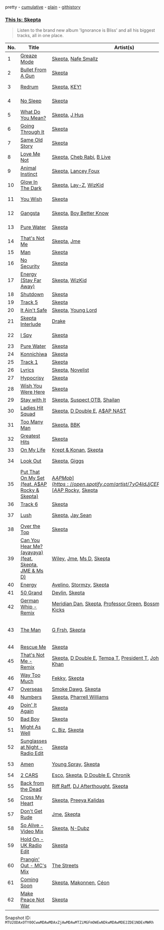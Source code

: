 pretty - [cumulative](/playlists/cumulative/37i9dQZF1DX5WbJFtYTzv7.md) - [plain](/playlists/plain/37i9dQZF1DX5WbJFtYTzv7) - [githistory](https://github.githistory.xyz/mackorone/spotify-playlist-archive/blob/main/playlists/plain/37i9dQZF1DX5WbJFtYTzv7)

### [This Is: Skepta](https://open.spotify.com/playlist/37i9dQZF1DX5WbJFtYTzv7)

> Listen to the brand new album 'Ignorance is Bliss' and all his biggest tracks, all in one place.

| No. | Title | Artist(s) | Album | Length |
|---|---|---|---|---|
| 1 | [Greaze Mode](https://open.spotify.com/track/6gRbkI6s0M7zTE9uhRZUjV) | [Skepta](https://open.spotify.com/artist/2p1fiYHYiXz9qi0JJyxBzN), [Nafe Smallz](https://open.spotify.com/artist/3dKjmeRZcSUw617CoMzEA0) | [Greaze Mode](https://open.spotify.com/album/3qhdxKqksjkX6l8NDXz0as) | 2:48 |
| 2 | [Bullet From A Gun](https://open.spotify.com/track/2SrmfgqD2XNtu9zeBt9FtR) | [Skepta](https://open.spotify.com/artist/2p1fiYHYiXz9qi0JJyxBzN) | [Bullet from a Gun](https://open.spotify.com/album/2ed31HN5jFXboZv8xayMS9) | 2:51 |
| 3 | [Redrum](https://open.spotify.com/track/19xuCobFr8orZ8BgPJYgd8) | [Skepta](https://open.spotify.com/artist/2p1fiYHYiXz9qi0JJyxBzN), [KEY!](https://open.spotify.com/artist/2tMOCIpxj6jwM9e6pmwGiP) | [Ignorance is Bliss](https://open.spotify.com/album/22zpCX6Nb9ppOVklalvGec) | 3:55 |
| 4 | [No Sleep](https://open.spotify.com/track/0Vq2Hxsd5awYmQVpbwRZ1b) | [Skepta](https://open.spotify.com/artist/2p1fiYHYiXz9qi0JJyxBzN) | [Ignorance is Bliss](https://open.spotify.com/album/22zpCX6Nb9ppOVklalvGec) | 3:11 |
| 5 | [What Do You Mean?](https://open.spotify.com/track/4DmgUMnnCw27Tu5Jvqhm1n) | [Skepta](https://open.spotify.com/artist/2p1fiYHYiXz9qi0JJyxBzN), [J Hus](https://open.spotify.com/artist/2a0uxJgbvvIRI4GX8pYfcr) | [Ignorance is Bliss](https://open.spotify.com/album/22zpCX6Nb9ppOVklalvGec) | 3:31 |
| 6 | [Going Through It](https://open.spotify.com/track/2pty3r2awm2Ir904mq5Fxw) | [Skepta](https://open.spotify.com/artist/2p1fiYHYiXz9qi0JJyxBzN) | [Ignorance is Bliss](https://open.spotify.com/album/22zpCX6Nb9ppOVklalvGec) | 3:14 |
| 7 | [Same Old Story](https://open.spotify.com/track/6kh17zXl4MM4AzSeJP02hB) | [Skepta](https://open.spotify.com/artist/2p1fiYHYiXz9qi0JJyxBzN) | [Ignorance is Bliss](https://open.spotify.com/album/22zpCX6Nb9ppOVklalvGec) | 3:20 |
| 8 | [Love Me Not](https://open.spotify.com/track/57FYmXLG6tuXkBuYDSB74C) | [Skepta](https://open.spotify.com/artist/2p1fiYHYiXz9qi0JJyxBzN), [Cheb Rabi](https://open.spotify.com/artist/16vsJyquMnS2V05J78aO45), [B Live](https://open.spotify.com/artist/5Dyi0c3gAWXi520W10rX1U) | [Ignorance is Bliss](https://open.spotify.com/album/22zpCX6Nb9ppOVklalvGec) | 3:23 |
| 9 | [Animal Instinct](https://open.spotify.com/track/6ri5Xg0UxyNP4tScPkGrUo) | [Skepta](https://open.spotify.com/artist/2p1fiYHYiXz9qi0JJyxBzN), [Lancey Foux](https://open.spotify.com/artist/2LakckgvXEtJlKOYP6BO11) | [Ignorance is Bliss](https://open.spotify.com/album/22zpCX6Nb9ppOVklalvGec) | 3:09 |
| 10 | [Glow In The Dark](https://open.spotify.com/track/0kmxWw7KjktV4V1ZpbOeru) | [Skepta](https://open.spotify.com/artist/2p1fiYHYiXz9qi0JJyxBzN), [Lay\-Z](https://open.spotify.com/artist/0wjb0t7aYMuIwyuXnPOilh), [WizKid](https://open.spotify.com/artist/3tVQdUvClmAT7URs9V3rsp) | [Ignorance is Bliss](https://open.spotify.com/album/22zpCX6Nb9ppOVklalvGec) | 2:55 |
| 11 | [You Wish](https://open.spotify.com/track/7HA3jgB7g6uR800FJZ2E7j) | [Skepta](https://open.spotify.com/artist/2p1fiYHYiXz9qi0JJyxBzN) | [Ignorance is Bliss](https://open.spotify.com/album/22zpCX6Nb9ppOVklalvGec) | 2:46 |
| 12 | [Gangsta](https://open.spotify.com/track/1gLEdHMnuTP11tWYovZbZi) | [Skepta](https://open.spotify.com/artist/2p1fiYHYiXz9qi0JJyxBzN), [Boy Better Know](https://open.spotify.com/artist/180XcSBai6RDpuElMcKk2v) | [Ignorance is Bliss](https://open.spotify.com/album/22zpCX6Nb9ppOVklalvGec) | 3:19 |
| 13 | [Pure Water](https://open.spotify.com/track/27H75QUZMb6C0vNfN3T370) | [Skepta](https://open.spotify.com/artist/2p1fiYHYiXz9qi0JJyxBzN) | [Ignorance is Bliss](https://open.spotify.com/album/22zpCX6Nb9ppOVklalvGec) | 3:11 |
| 14 | [That's Not Me](https://open.spotify.com/track/3loNCAyjqpgB9DvKhLMKi9) | [Skepta](https://open.spotify.com/artist/2p1fiYHYiXz9qi0JJyxBzN), [Jme](https://open.spotify.com/artist/4IZLJdhHCqAvT4pjn8TLH5) | [Konnichiwa](https://open.spotify.com/album/2yegc4SUhhXxUXUavLHUqL) | 3:05 |
| 15 | [Man](https://open.spotify.com/track/4lrD5zPJTGMsYzmYlwFtik) | [Skepta](https://open.spotify.com/artist/2p1fiYHYiXz9qi0JJyxBzN) | [Konnichiwa](https://open.spotify.com/album/2yegc4SUhhXxUXUavLHUqL) | 3:34 |
| 16 | [No Security](https://open.spotify.com/track/5y2K7jr9M8t1HRAu9jzssT) | [Skepta](https://open.spotify.com/artist/2p1fiYHYiXz9qi0JJyxBzN) | [No Security](https://open.spotify.com/album/3tflD6jEQxt1AxQ65N9q5O) | 3:39 |
| 17 | [Energy \(Stay Far Away\)](https://open.spotify.com/track/11RIJRbBfyLlJut96itSFd) | [Skepta](https://open.spotify.com/artist/2p1fiYHYiXz9qi0JJyxBzN), [WizKid](https://open.spotify.com/artist/3tVQdUvClmAT7URs9V3rsp) | [Energy \(Stay Far Away\)](https://open.spotify.com/album/6c2FMAZeFKi8pui6dlZqXB) | 3:19 |
| 18 | [Shutdown](https://open.spotify.com/track/1CireMJYXN8Rw4u1HG5GFZ) | [Skepta](https://open.spotify.com/artist/2p1fiYHYiXz9qi0JJyxBzN) | [Konnichiwa](https://open.spotify.com/album/2yegc4SUhhXxUXUavLHUqL) | 3:08 |
| 19 | [Track 5](https://open.spotify.com/track/7clvkdDmtKRos6EuQjuVat) | [Skepta](https://open.spotify.com/artist/2p1fiYHYiXz9qi0JJyxBzN) | [Blacklisted](https://open.spotify.com/album/2R0xn1WY8uObrEB07JJiHs) | 3:13 |
| 20 | [It Ain't Safe](https://open.spotify.com/track/0lmtKyI9HyhgnpyI0jWgEU) | [Skepta](https://open.spotify.com/artist/2p1fiYHYiXz9qi0JJyxBzN), [Young Lord](https://open.spotify.com/artist/7G9Go5hPwIt35X3imxJrVn) | [Konnichiwa](https://open.spotify.com/album/2yegc4SUhhXxUXUavLHUqL) | 3:43 |
| 21 | [Skepta Interlude](https://open.spotify.com/track/2dfqS3MRtbLZSZA1IL8xY5) | [Drake](https://open.spotify.com/artist/3TVXtAsR1Inumwj472S9r4) | [More Life](https://open.spotify.com/album/1lXY618HWkwYKJWBRYR4MK) | 2:23 |
| 22 | [I Spy](https://open.spotify.com/track/2ttbwjSx3ILkLSLbhgzuIv) | [Skepta](https://open.spotify.com/artist/2p1fiYHYiXz9qi0JJyxBzN) | [Greatest Hits](https://open.spotify.com/album/5SRPTU4NoyRreqvijYeWss) | 2:50 |
| 23 | [Pure Water](https://open.spotify.com/track/1ATVSVN4kc8S2XE7FdyJi8) | [Skepta](https://open.spotify.com/artist/2p1fiYHYiXz9qi0JJyxBzN) | [Pure Water](https://open.spotify.com/album/04MjqJpLKAJR9MmJlXtRDm) | 3:07 |
| 24 | [Konnichiwa](https://open.spotify.com/track/3ipZsbrdpNTYvN9QkcXB4j) | [Skepta](https://open.spotify.com/artist/2p1fiYHYiXz9qi0JJyxBzN) | [Konnichiwa](https://open.spotify.com/album/2yegc4SUhhXxUXUavLHUqL) | 3:16 |
| 25 | [Track 1](https://open.spotify.com/track/1AK5vjcvKE6ZZJIfx3aQcv) | [Skepta](https://open.spotify.com/artist/2p1fiYHYiXz9qi0JJyxBzN) | [Blacklisted](https://open.spotify.com/album/2R0xn1WY8uObrEB07JJiHs) | 2:34 |
| 26 | [Lyrics](https://open.spotify.com/track/5m862WssDq7xBWWG6RBxzY) | [Skepta](https://open.spotify.com/artist/2p1fiYHYiXz9qi0JJyxBzN), [Novelist](https://open.spotify.com/artist/4OPTZC24954HYBeHKeoLSc) | [Konnichiwa](https://open.spotify.com/album/2yegc4SUhhXxUXUavLHUqL) | 2:36 |
| 27 | [Hypocrisy](https://open.spotify.com/track/1hcA9GJvVb1ThNtJJDlu9U) | [Skepta](https://open.spotify.com/artist/2p1fiYHYiXz9qi0JJyxBzN) | [Hypocrisy](https://open.spotify.com/album/3Bi5rwKoosCqbLh0PW5V1g) | 3:12 |
| 28 | [Wish You Were Here](https://open.spotify.com/track/2nHa4cHT0pEeZz5NDjXG9B) | [Skepta](https://open.spotify.com/artist/2p1fiYHYiXz9qi0JJyxBzN) | [Wish You Were Here](https://open.spotify.com/album/1GuUfJXa7gUsNdjZoS8Mja) | 3:15 |
| 29 | [Stay with It](https://open.spotify.com/track/7FhT2XEZNrCZiNeHt1vfDZ) | [Skepta](https://open.spotify.com/artist/2p1fiYHYiXz9qi0JJyxBzN), [Suspect OTB](https://open.spotify.com/artist/6UmdRN4VAfN58ZCLYGGBDE), [Shailan](https://open.spotify.com/artist/0jaDz9uj9edaYktNX1sgQb) | [Stay with It](https://open.spotify.com/album/7uBG7N2HrRToiENJjOGq1L) | 3:56 |
| 30 | [Ladies Hit Squad](https://open.spotify.com/track/3tvirIJWdwDQmUyKt4jYpG) | [Skepta](https://open.spotify.com/artist/2p1fiYHYiXz9qi0JJyxBzN), [D Double E](https://open.spotify.com/artist/6bwkMlweHsBCpI2a0C5nnN), [A$AP NAST](https://open.spotify.com/artist/1uLYUm2A6kpFYAECfAFoH1) | [Konnichiwa](https://open.spotify.com/album/2yegc4SUhhXxUXUavLHUqL) | 4:39 |
| 31 | [Too Many Man](https://open.spotify.com/track/4YDMc6xbvT661ATdnpLyei) | [Skepta](https://open.spotify.com/artist/2p1fiYHYiXz9qi0JJyxBzN), [BBK](https://open.spotify.com/artist/24H5fZrUsczeOXjMQufShz) | [Microphone Champion](https://open.spotify.com/album/6pYyczEFz3iifoW5dPjApc) | 3:35 |
| 32 | [Greatest Hits](https://open.spotify.com/track/7pPUPCJOR7ovpS73oPud3L) | [Skepta](https://open.spotify.com/artist/2p1fiYHYiXz9qi0JJyxBzN) | [Greatest Hits](https://open.spotify.com/album/5SRPTU4NoyRreqvijYeWss) | 2:58 |
| 33 | [On My Life](https://open.spotify.com/track/5nr9MkHTdo1LreIBwoHULD) | [Krept & Konan](https://open.spotify.com/artist/31lnFZEM6ysvjOx59VyxRE), [Skepta](https://open.spotify.com/artist/2p1fiYHYiXz9qi0JJyxBzN) | [7 Days](https://open.spotify.com/album/7n7NgiMxMFj2KhwW9OfaXr) | 4:22 |
| 34 | [Look Out](https://open.spotify.com/track/04JCtV5XghldTXUE8ReB16) | [Skepta](https://open.spotify.com/artist/2p1fiYHYiXz9qi0JJyxBzN), [Giggs](https://open.spotify.com/artist/3S0tlB4fE7ChxI2pWz8Xip) | [Microphone Champion](https://open.spotify.com/album/6pYyczEFz3iifoW5dPjApc) | 4:19 |
| 35 | [Put That On My Set \(feat\. A$AP Rocky & Skepta\)](https://open.spotify.com/track/2kwxN1whHc0YR0cBHR5iOi) | [A$AP Mob](https://open.spotify.com/artist/7yO4IdJjCEPz7YgZMe25iS), [A$AP Rocky](https://open.spotify.com/artist/13ubrt8QOOCPljQ2FL1Kca), [Skepta](https://open.spotify.com/artist/2p1fiYHYiXz9qi0JJyxBzN) | [Cozy Tapes: Vol\. 1 Friends \-](https://open.spotify.com/album/3RaACfwYTY9uiDy3VSWLLc) | 3:21 |
| 36 | [Track 6](https://open.spotify.com/track/14VRf44GWrJYfkjoX12nnW) | [Skepta](https://open.spotify.com/artist/2p1fiYHYiXz9qi0JJyxBzN) | [Blacklisted](https://open.spotify.com/album/2R0xn1WY8uObrEB07JJiHs) | 3:05 |
| 37 | [Lush](https://open.spotify.com/track/3DzcVFQ9rKeLRDyKal3ztj) | [Skepta](https://open.spotify.com/artist/2p1fiYHYiXz9qi0JJyxBzN), [Jay Sean](https://open.spotify.com/artist/4pADjHPWyrlAF0FA7joK2H) | [Lush \(feat\. Jay Sean\)](https://open.spotify.com/album/6QwotVe71xiB9U1ITVUs5h) | 2:48 |
| 38 | [Over the Top](https://open.spotify.com/track/5clS2B4sEGg23c931kirrN) | [Skepta](https://open.spotify.com/artist/2p1fiYHYiXz9qi0JJyxBzN) | [Microphone Champion](https://open.spotify.com/album/6pYyczEFz3iifoW5dPjApc) | 2:51 |
| 39 | [Can You Hear Me? \(ayayaya\) \(feat\. Skepta, JME & Ms D\)](https://open.spotify.com/track/6i8w8Zdud22ehgJrrzqIVi) | [Wiley](https://open.spotify.com/artist/7k9T7lZlHjRAM1bb0r9Rm3), [Jme](https://open.spotify.com/artist/4IZLJdhHCqAvT4pjn8TLH5), [Ms D](https://open.spotify.com/artist/0vLuSGSqHYveeNnOt3HwWF), [Skepta](https://open.spotify.com/artist/2p1fiYHYiXz9qi0JJyxBzN) | [The Ascent](https://open.spotify.com/album/7G0kWbJcGHJYNt9rBfq0Wl) | 3:52 |
| 40 | [Energy](https://open.spotify.com/track/7IMqgNhzeFbxK0kOwNgybQ) | [Avelino](https://open.spotify.com/artist/039zhJoEkboZ8Ii6K40Fb6), [Stormzy](https://open.spotify.com/artist/2SrSdSvpminqmStGELCSNd), [Skepta](https://open.spotify.com/artist/2p1fiYHYiXz9qi0JJyxBzN) | [Energy](https://open.spotify.com/album/2hIvVt0wi9fFvX5wV8lfRa) | 3:12 |
| 41 | [50 Grand](https://open.spotify.com/track/219BdFLFPCLshwKHcSDvB7) | [Devlin](https://open.spotify.com/artist/7Ks3elJhSP20mD04lgiA68), [Skepta](https://open.spotify.com/artist/2p1fiYHYiXz9qi0JJyxBzN) | [50 Grand](https://open.spotify.com/album/6S5BBD8U9xlDJxFSz8wCmI) | 2:53 |
| 42 | [German Whip \- Remix](https://open.spotify.com/track/0ClItatXcTLudG3eykEZjK) | [Meridian Dan](https://open.spotify.com/artist/5UhqlN0em1N4hDjegJD1Lg), [Skepta](https://open.spotify.com/artist/2p1fiYHYiXz9qi0JJyxBzN), [Professor Green](https://open.spotify.com/artist/0oJM3iJjMdzgsd4z5VHQvw), [Bossman Birdie](https://open.spotify.com/artist/13sqxAHntdRq2aWVbuYmSg), [Rizzle Kicks](https://open.spotify.com/artist/2ajhZ7EA6Dec0kaWiKCApF) | [German Whip \(Remixes\)](https://open.spotify.com/album/6FCcJTyvTGb528hSjOFREm) | 3:58 |
| 43 | [The Man](https://open.spotify.com/track/7lCAeL6ROhHEt6UshKvqrR) | [G Frsh](https://open.spotify.com/artist/53Tazttwm8EIO8a8tI38QK), [Skepta](https://open.spotify.com/artist/2p1fiYHYiXz9qi0JJyxBzN) | [Legoman, Vol\. 2 \(Where's My Brick?!\)](https://open.spotify.com/album/49KcQa0Icg5FZng7BSNtkn) | 3:47 |
| 44 | [Rescue Me](https://open.spotify.com/track/7FElCoaAW2N4EQsYe9okLe) | [Skepta](https://open.spotify.com/artist/2p1fiYHYiXz9qi0JJyxBzN) | [Rescue Me](https://open.spotify.com/album/49Sqd0ro3d06uCLY1gJHPn) | 3:13 |
| 45 | [That's Not Me \- Remix](https://open.spotify.com/track/0kOx8xSNt75Kzdzb41TpyG) | [Skepta](https://open.spotify.com/artist/2p1fiYHYiXz9qi0JJyxBzN), [D Double E](https://open.spotify.com/artist/6bwkMlweHsBCpI2a0C5nnN), [Tempa T](https://open.spotify.com/artist/5itdSz26wZC57bo3dhQTPq), [President T](https://open.spotify.com/artist/1jVgvfKynkRWY4SymwtOBS), [John Tonks](https://open.spotify.com/artist/50j97EVENs9mGY1nJtOzJW), [Janum Khan](https://open.spotify.com/artist/5mc7ryF0duUyM4nuf49EL7) | [That's Not Me \(Remix\)](https://open.spotify.com/album/1RqNl5WBb16OyR62Q86unb) | 3:28 |
| 46 | [Way Too Much](https://open.spotify.com/track/68CZATs01QarUWmENSjIqo) | [Fekky](https://open.spotify.com/artist/0lVH4ReyYkoPMxFDzCQSgO), [Skepta](https://open.spotify.com/artist/2p1fiYHYiXz9qi0JJyxBzN) | [Way Too Much](https://open.spotify.com/album/4hupEj73woEY83KuCtnAXD) | 3:39 |
| 47 | [Overseas](https://open.spotify.com/track/52h1Xy4cxVXbkItXEVJ3sT) | [Smoke Dawg](https://open.spotify.com/artist/7k6kjJwn24BmBPoBpoepcd), [Skepta](https://open.spotify.com/artist/2p1fiYHYiXz9qi0JJyxBzN) | [Overseas](https://open.spotify.com/album/4r7yDYxH1sSFfF5Xm3rHWt) | 3:05 |
| 48 | [Numbers](https://open.spotify.com/track/4oG9UZ8uvn8t340MVj2AW5) | [Skepta](https://open.spotify.com/artist/2p1fiYHYiXz9qi0JJyxBzN), [Pharrell Williams](https://open.spotify.com/artist/2RdwBSPQiwcmiDo9kixcl8) | [Konnichiwa](https://open.spotify.com/album/2yegc4SUhhXxUXUavLHUqL) | 3:20 |
| 49 | [Doin' It Again](https://open.spotify.com/track/3HfuA3A2vddN5EEqO4QaOg) | [Skepta](https://open.spotify.com/artist/2p1fiYHYiXz9qi0JJyxBzN) | [Greatest Hits](https://open.spotify.com/album/5SRPTU4NoyRreqvijYeWss) | 3:49 |
| 50 | [Bad Boy](https://open.spotify.com/track/5ppGfVvd9wKGu1nF0nLyBc) | [Skepta](https://open.spotify.com/artist/2p1fiYHYiXz9qi0JJyxBzN) | [Bad Boy](https://open.spotify.com/album/5o73xFE2NFXIDNsasghkLj) | 2:51 |
| 51 | [Might As Well](https://open.spotify.com/track/6mIlDvfn3OwEi4mQfpGwyK) | [C\. Biz](https://open.spotify.com/artist/6LAhIgGsYJAEwmpQ8EEywM), [Skepta](https://open.spotify.com/artist/2p1fiYHYiXz9qi0JJyxBzN) | [Free H](https://open.spotify.com/album/78Vu11gTgQynGdw4LjCqMQ) | 2:34 |
| 52 | [Sunglasses at Night \- Radio Edit](https://open.spotify.com/track/6dP4w6JCBpR65UpjsnHx5n) | [Skepta](https://open.spotify.com/artist/2p1fiYHYiXz9qi0JJyxBzN) | [Sunglasses at Night](https://open.spotify.com/album/1ehC52jre582Xmt4vcXVG7) | 2:21 |
| 53 | [Amen](https://open.spotify.com/track/7Jo2eo293IQHcrhqr52DpH) | [Young Spray](https://open.spotify.com/artist/1491IfXdDnzzb15csPoJuD), [Skepta](https://open.spotify.com/artist/2p1fiYHYiXz9qi0JJyxBzN) | [Invisible Tears](https://open.spotify.com/album/3ugBCALPbZICY0EVpINgFs) | 3:50 |
| 54 | [2 CARS](https://open.spotify.com/track/3I9efaUnielbIuVtvlCavr) | [Esco](https://open.spotify.com/artist/7d4zmmzghhIi4GuFPYOWU7), [Skepta](https://open.spotify.com/artist/2p1fiYHYiXz9qi0JJyxBzN), [D Double E](https://open.spotify.com/artist/6bwkMlweHsBCpI2a0C5nnN), [Chronik](https://open.spotify.com/artist/208Fq2jd178XsSAZXVb8zt) | [2 CARS](https://open.spotify.com/album/7iZhGo1JD7bUQgFyjuHi9t) | 3:25 |
| 55 | [Back from the Dead](https://open.spotify.com/track/7IAGWiFEtS9MpDPS8EMJJN) | [Riff Raff](https://open.spotify.com/artist/31IZdHrCZ5pRhLz4zBxN3o), [DJ Afterthought](https://open.spotify.com/artist/46yoMIbiLf1tIH3CRZiSGX), [Skepta](https://open.spotify.com/artist/2p1fiYHYiXz9qi0JJyxBzN) | [Back from the Dead](https://open.spotify.com/album/4zA06XNL8kKMpz3zNeMYj0) | 3:04 |
| 56 | [Cross My Heart](https://open.spotify.com/track/3Ly0Z5HdVlPGDFDHYkfSGU) | [Skepta](https://open.spotify.com/artist/2p1fiYHYiXz9qi0JJyxBzN), [Preeya Kalidas](https://open.spotify.com/artist/7paXnMpu5BlEa5lAbYr3YF) | [Cross My Heart](https://open.spotify.com/album/1YW5Tke18D5g4zOA3B46Pa) | 2:53 |
| 57 | [Don't Get Rude](https://open.spotify.com/track/40sGu8woIEXEX0C0xQaNnn) | [Jme](https://open.spotify.com/artist/4IZLJdhHCqAvT4pjn8TLH5), [Skepta](https://open.spotify.com/artist/2p1fiYHYiXz9qi0JJyxBzN) | [History:](https://open.spotify.com/album/1pO9i61idriAHcRWmPByBZ) | 3:28 |
| 58 | [So Alive \- Video Mix](https://open.spotify.com/track/59WPf8jzDj5lNqPUJOmJzC) | [Skepta](https://open.spotify.com/artist/2p1fiYHYiXz9qi0JJyxBzN), [N\-Dubz](https://open.spotify.com/artist/52Syw7gkGRePCAYvEY2X9D) | [So Alive](https://open.spotify.com/album/49VqnuAVLmCxv2XgiHPEgT) | 3:11 |
| 59 | [Hold On \- UK Radio Edit](https://open.spotify.com/track/6gMwwraQUcI00Juy8ebPSA) | [Skepta](https://open.spotify.com/artist/2p1fiYHYiXz9qi0JJyxBzN) | [Hold On](https://open.spotify.com/album/4orWbU7Ayf4Mg6NojkLgtN) | 2:23 |
| 60 | [Prangin' Out \- MC's Mix](https://open.spotify.com/track/6MoA0Lvqd4y26ne2gDJxl9) | [The Streets](https://open.spotify.com/artist/4GvOygVQquMaPm8oAc0vXi) | [Prangin' Out \(MC's Mix\)](https://open.spotify.com/album/777eFkFhp0k0WJOjIHE9sO) | 4:46 |
| 61 | [Coming Soon](https://open.spotify.com/track/2Sq5o76vCkVue1DyWV3R5f) | [Skepta](https://open.spotify.com/artist/2p1fiYHYiXz9qi0JJyxBzN), [Makonnen](https://open.spotify.com/artist/1LGU29jQdFERqwn0UnN8tu), [Céon](https://open.spotify.com/artist/5V2c72KIkwgZ34KV8LtHHx) | [Coming Soon](https://open.spotify.com/album/0qncKIN282DH3lUiJeVt06) | 3:40 |
| 62 | [Make Peace Not War](https://open.spotify.com/track/1YHC7vYpLhkUMftjYJFUat) | [Skepta](https://open.spotify.com/artist/2p1fiYHYiXz9qi0JJyxBzN) | [Make Peace Not War](https://open.spotify.com/album/1TMGC0h58KA11cE9yZfq9b) | 3:14 |

Snapshot ID: `MTU2ODAxOTY0OCwwMDAwMDAxZjAwMDAwMTZiMGFmOWEwNDkwMDAwMDE2ZDE1NDExMWRh`